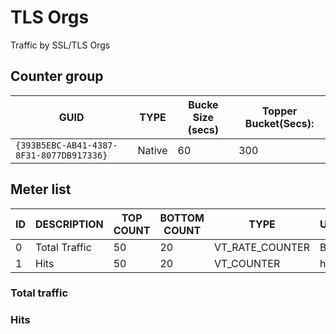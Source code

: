 # TLS Orgs

Traffic by SSL/TLS Orgs

## Counter group

| GUID                                     | TYPE   | Bucke Size (secs) | Topper Bucket(Secs): |
| ---------------------------------------- | ------ | ----------------- | -------------------- |
| `{393B5EBC-AB41-4387-8F31-8077DB917336}` | Native | 60                | 300                  |


## Meter list

| ID  | DESCRIPTION   | TOP COUNT | BOTTOM COUNT | TYPE            | UNITS |
| --- | ------------- | --------- | ------------ | --------------- | ----- |
| 0   | Total Traffic | 50        | 20           | VT_RATE_COUNTER | Bps   |
| 1   | Hits          | 50        | 20           | VT_COUNTER      | hits  |

### Total traffic

### Hits
